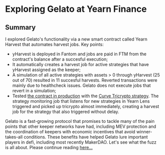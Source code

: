 # Exploring Gelato at Yearn Finance
## Summary
I explored Gelato's functionality via a new smart contract called Yearn Harvest that automates harvest jobs. Key points:

- yHarvest is deployed in Fantom and jobs are paid in FTM from the contract's balance after a succesful execution;
- It automatically creates a harvest job for active strategies that have yHarvest assigned as the keeper;
- A simulation of all active strategies with assets > 0 through yHarvest (25 out of 70) resulted in 11 succesful harvests. Reverted transactions were mainly due to healthcheck issues. Gelato does not execute jobs that revert in a simulation;
- Tested [the contract in production](https://ftmscan.com/address/0x9ab353057cf41cfba981a37e6c8f3942cc0147b6) with the [Curve Tricrypto strategy](https://ftmscan.com/address/0xA9a904B5567b5AFfb6bB334bea2f90F700EB221a). The strategy monitoring job that listens for new strategies in Yearn Lens triggered and picked up tricrypto almost immediately, creating a harvest job for the strategy that also triggered without delay. 

Gelato is a fast-growing protocol that promises to tackle many of the pain points that other keeper networks have had, including MEV protection and the coordination of keepers with economic incentives that avoid winner-takes-all conditions. These benefits have helped Gelato lure important players in defi, including most recently MakerDAO. Let's see what the fuzz is all about.
 Please continue reading [here...](https://hackmd.io/@pata/H11Rmo9w9)